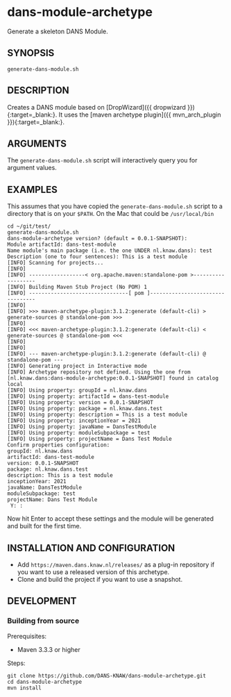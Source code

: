 dans-module-archetype
=====================

Generate a skeleton DANS Module.

SYNOPSIS
--------
```text
generate-dans-module.sh
```

DESCRIPTION
-----------
Creates a DANS module based on [DropWizard]({{ dropwizard }}){:target=_blank:}. It uses the [maven archetype plugin]({{ mvn_arch_plugin }}){:target=_blank:}.


ARGUMENTS
----------
The `generate-dans-module.sh` script will interactively query you for argument values.

EXAMPLES
--------

This assumes that you have copied the `generate-dans-module.sh` script to a directory that is on your `$PATH`. On the Mac that could be `/usr/local/bin`

```text
cd ~/git/test/
generate-dans-module.sh
dans-module-archetype version? (default = 0.0.1-SNAPSHOT):
Module artifactId: dans-test-module
Name module's main package (i.e. the one UNDER nl.knaw.dans): test
Description (one to four sentences): This is a test module
[INFO] Scanning for projects...
[INFO]
[INFO] ------------------< org.apache.maven:standalone-pom >-------------------
[INFO] Building Maven Stub Project (No POM) 1
[INFO] --------------------------------[ pom ]---------------------------------
[INFO]
[INFO] >>> maven-archetype-plugin:3.1.2:generate (default-cli) > generate-sources @ standalone-pom >>>
[INFO]
[INFO] <<< maven-archetype-plugin:3.1.2:generate (default-cli) < generate-sources @ standalone-pom <<<
[INFO]
[INFO]
[INFO] --- maven-archetype-plugin:3.1.2:generate (default-cli) @ standalone-pom ---
[INFO] Generating project in Interactive mode
[INFO] Archetype repository not defined. Using the one from [nl.knaw.dans:dans-module-archetype:0.0.1-SNAPSHOT] found in catalog local
[INFO] Using property: groupId = nl.knaw.dans
[INFO] Using property: artifactId = dans-test-module
[INFO] Using property: version = 0.0.1-SNAPSHOT
[INFO] Using property: package = nl.knaw.dans.test
[INFO] Using property: description = This is a test module
[INFO] Using property: inceptionYear = 2021
[INFO] Using property: javaName = DansTestModule
[INFO] Using property: moduleSubpackage = test
[INFO] Using property: projectName = Dans Test Module
Confirm properties configuration:
groupId: nl.knaw.dans
artifactId: dans-test-module
version: 0.0.1-SNAPSHOT
package: nl.knaw.dans.test
description: This is a test module
inceptionYear: 2021
javaName: DansTestModule
moduleSubpackage: test
projectName: Dans Test Module
 Y: :
```

Now hit Enter to accept these settings and the module will be generated and built for the first time.

INSTALLATION AND CONFIGURATION
------------------------------

* Add `https://maven.dans.knaw.nl/releases/` as a plug-in repository if you want to use a released version of this archetype.
* Clone and build the project if you want to use a snapshot.

DEVELOPMENT
-----------

### Building from source

Prerequisites:

* Maven 3.3.3 or higher

Steps:

```commandline
git clone https://github.com/DANS-KNAW/dans-module-archetype.git
cd dans-module-archetype
mvn install
```
